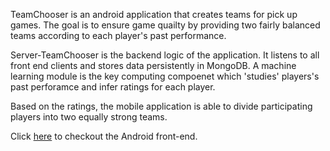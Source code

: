 TeamChooser is an android application that creates teams for pick up games. The goal is to ensure game quailty by providing two fairly balanced teams according to each player's past performance.

Server-TeamChooser is the backend logic of the application. It listens to all front end clients and stores data persistently in MongoDB. A machine learning module is the key computing compoenet which 'studies' players's past perforamce and infer ratings for each player.

Based on the ratings, the mobile application is able to divide participating players into two equally strong teams.

Click [here](https://github.com/jloures/TeamChooser) to checkout the Android front-end.
